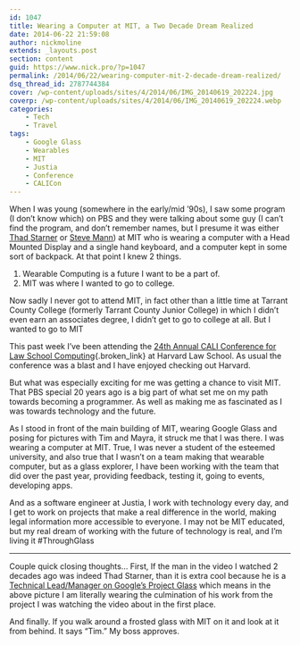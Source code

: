 ```yaml
---
id: 1047
title: Wearing a Computer at MIT, a Two Decade Dream Realized
date: 2014-06-22 21:59:08
author: nickmoline
extends: _layouts.post
section: content
guid: https://www.nick.pro/?p=1047
permalink: /2014/06/22/wearing-computer-mit-2-decade-dream-realized/
dsq_thread_id: 2787744384
cover: /wp-content/uploads/sites/4/2014/06/IMG_20140619_202224.jpg
coverp: /wp-content/uploads/sites/4/2014/06/IMG_20140619_202224.webp
categories:
    - Tech
    - Travel
tags:
    - Google Glass
    - Wearables
    - MIT
    - Justia
    - Conference
    - CALICon
---
```

When I was young (somewhere in the early/mid &#8217;90s), I saw some program (I don&#8217;t know which) on PBS and they were talking about some guy (I can&#8217;t find the program, and don&#8217;t remember names, but I presume it was either [Thad Starner](http://www.media.mit.edu/wearables/lizzy/timeline.html#1993a) or [Steve Mann](http://www.media.mit.edu/wearables/lizzy/timeline.html#1994d)) at MIT who is wearing a computer with a Head Mounted Display and a single hand keyboard, and a computer kept in some sort of backpack.  At that point I knew 2 things.

<!--more-->

1. Wearable Computing is a future I want to be a part of.
2. MIT was where I wanted to go to college.

Now sadly I never got to attend MIT, in fact other than a little time at Tarrant County College (formerly Tarrant County Junior College) in which I didn&#8217;t even earn an associates degree, I didn&#8217;t get to go to college at all.  But I wanted to go to MIT

<amp-img src="{{ $page->baseUrl }}/wp-content/uploads/sites/4/2014/06/image1.webp" alt="A free law coalition sign at #CALICon14"  width="2048" height="1504" layout="responsive" lightbox>
    <amp-img fallback src="{{ $page->baseUrl }}/wp-content/uploads/sites/4/2014/06/image1.jpg" alt="A free law coalition sign at #CALICon14"  width="2048" height="1504" layout="responsive" lightbox></amp-img>
</amp-img>

This past week I&#8217;ve been attending the [24th Annual CALI Conference for Law School Computing](http://conference.cali.org/2014/){.broken_link} at Harvard Law School. As usual the conference was a blast and I have enjoyed checking out Harvard.

But what was especially exciting for me was getting a chance to visit MIT. That PBS special 20 years ago is a big part of what set me on my path towards becoming a programmer. As well as making me as fascinated as I was towards technology and the future.

<amp-img src="{{ $page->baseUrl }}/wp-content/uploads/sites/4/2014/06/IMG_20140619_202224.webp" alt="Nick at MIT"  width="3264" height="2448" layout="responsive" lightbox>
    <amp-img fallback src="{{ $page->baseUrl }}/wp-content/uploads/sites/4/2014/06/IMG_20140619_202224.jpg" alt="Nick at MIT"  width="3264" height="2448" layout="responsive" lightbox></amp-img>
</amp-img>

As I stood in front of the main building of MIT, wearing Google Glass and posing for pictures with Tim and Mayra, it struck me that I was there. I was wearing a computer at MIT. True, I was never a student of the esteemed university, and also true that I wasn&#8217;t on a team making that wearable computer, but as a glass explorer, I have been working with the team that did over the past year, providing feedback, testing it, going to events, developing apps.

And as a software engineer at Justia, I work with technology every day, and I get to work on projects that make a real difference in the world, making legal information more accessible to everyone. I may not be MIT educated, but my real dream of working with the future of technology is real, and I&#8217;m living it #ThroughGlass

<hr class="wp-block-separator" />

Couple quick closing thoughts&#8230; First, If the man in the video I watched 2 decades ago was indeed Thad Starner, than it is extra cool because he is a [Technical Lead/Manager on Google&#8217;s Project Glass](http://www.cc.gatech.edu/home/thad/) which means in the above picture I am literally wearing the culmination of his work from the project I was watching the video about in the first place.

<amp-img src="{{ $page->baseUrl }}/wp-content/uploads/sites/4/2014/06/image2.webp" alt="This place was made for Tim"  width="2048" height="1504" layout="responsive" lightbox>
    <amp-img fallback src="{{ $page->baseUrl }}/wp-content/uploads/sites/4/2014/06/image2.jpg" alt="This place was made for Tim"  width="2048" height="1504" layout="responsive" lightbox></amp-img>
</amp-img>

And finally. If you walk around a frosted glass with MIT on it and look at it from behind. It says &#8220;Tim.&#8221; My boss approves.
